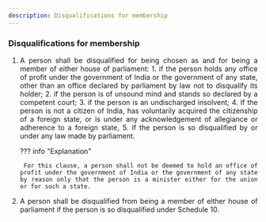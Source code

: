 ```yaml
---
description: Disqualifications for membership
---
```


### Disqualifications for membership

1. <div style="text-align: justify"> A person shall be disqualified for being chosen as and for being a member of either house of parliament:
    1. if the person holds any office of profit under the government of India or the government of any state, other than an office declared by parliament by law not to disqualify its holder;
    2. if the person is of unsound mind and stands so declared by a competent court;
    3. if the person is an undischarged insolvent;
    4. If the person is not a citizen of India, has voluntarily acquired the citizenship of a foreign state, or is under any acknowledgement of allegiance or adherence to a foreign state,
    5. if the person is so disqualified by or under any law made by parliament.

    ??? info "Explanation"

        For this clause, a person shall not be deemed to hold an office of profit under the government of India or the government of any state by reason only that the person is a minister either for the union or for such a state.

2. <div style="text-align: justify"> A person shall be disqualified from being a member of either house of parliament if the person is so disqualified under Schedule 10.
